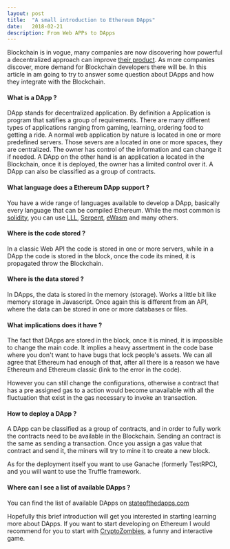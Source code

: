 ```yaml
---
layout: post
title:  "A small introduction to Ethereum DApps"
date:   2018-02-21
description: From Web APPs to DApps
---
```


<p class="intro">Blockchain is in vogue, many companies are now discovering how powerful a decentralized approach can improve <a href="https://techcrunch.com/2017/10/16/ibm-cross-border-payments-Blockchain/" target="\_blank">their product</a>. As more companies discover, more demand for Blockchain developers there will be. In this article in am going to try to answer some question about DApps and how they integrate with the Blockchain.</p>

#### What is a DApp ?
DApp stands for decentralized application. By definition a Application is program that satifies a group of requirements. There are many different types of applications ranging from gaming, learning, ordering food to getting a ride. A normal web application by nature is located in one or more predefined servers. Those severs are a located in one or more spaces, they are centralized. The owner has control of the information and can change it if needed. A DApp on the other hand is an application a located in the Blockchain, once it is deployed, the owner has a limited control over it.
A DApp can also be classified as a group of contracts.

#### What language does a Ethereum DApp support ?
You have a wide range of languages available to develop a DApp, basically every language that can be compiled Ethereum. While the most common is <a href="https://github.com/ethereum/solidityn" target="\_blank">solidity</a>, you can use <a href="https://media.consensys.net/an-introduction-to-lll-for-ethereum-smart-contract-development-e26e38ea6c23" target="\_blank">LLL</a>, <a href="https://github.com/ethereum/wiki/wiki/Serpent" target="\_blank">Serpent</a>, <a href="https://github.com/ewasm/design" target="\_blank">eWasm</a> and many others.

#### Where is the code stored ?
In a classic Web API the code is stored in one or more servers, while in a DApp the code is stored in the block, once the code its mined, it is propagated throw the Blockchain.

#### Where is the data stored ?
In DApps, the data is stored in the memory (storage). Works a little bit like memory storage in Javascript. Once again this is different from an API, where the data can be stored in one or more databases or files.

#### What implications does it have ?
The fact that DApps are stored in the block, once it is mined, it is impossible to change the main code. It implies a heavy assertment in the code base where you don't want to have bugs that lock people's assets. We can all agree that Ethereum had enough of that, after all there is a reason we have Ethereum and Ethereum classic (link to the error in the code).

However you can still change the configurations, otherwise a contract that has a pre assigned gas to a action would become unavailable with all the fluctuation that exist in the gas necessary to invoke an transaction.

#### How to deploy a DApp ?
A DApp can be classified as a group of contracts, and in order to fully work the contracts need to be available in the Blockchain. Sending an contract is the same as sending a transaction. Once you assign a gas value  that contract and send it, the miners will try to mine it to create a new block.

As for the deployment itself you want to use Ganache (formerly TestRPC), and you will want to use the Truffle framework.

#### Where can I see a list of available DApps ?
You can find the list of available DApps on <a href="https://www.stateofthedapps.com/" target="\_blank">stateofthedapps.com</a>

Hopefully this brief introduction will get you interested in starting learning more about DApps. If you want to start developing on Ethereum I would recommend for you to start with <a href="https://cryptozombies.io/" target="\_blank">CryptoZombies</a>, a funny and interactive game.
